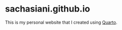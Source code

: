 # sachasiani.github.io

This is my personal website that I created using [Quarto](https://quarto.org/).
